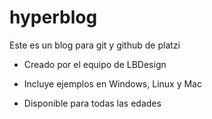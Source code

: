 # hyperblog
Este es un blog para git y github de platzi

* Creado por el equipo de LBDesign
 
* Incluye ejemplos en Windows, Linux y Mac 
* Disponible para todas las edades
 